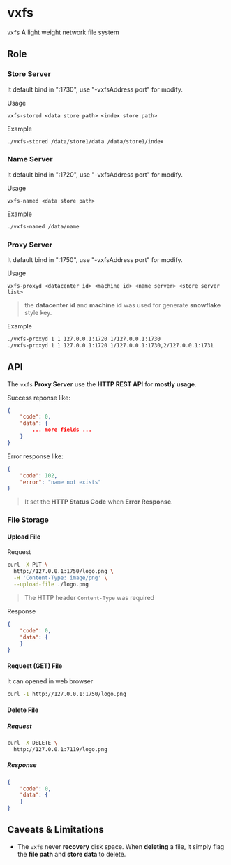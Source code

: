 vxfs
==============

`vxfs`  A light weight network file system

## Role

### Store Server

It default bind in ":1730", use "-vxfsAddress port" for modify.

Usage
```
vxfs-stored <data store path> <index store path>
```

Example
```bash
./vxfs-stored /data/store1/data /data/store1/index
```

### Name Server

It default bind in ":1720", use "-vxfsAddress port" for modify.

Usage
```
vxfs-named <data store path>
```

Example
```bash
./vxfs-named /data/name
```

### Proxy Server

It default bind in ":1750", use "-vxfsAddress port" for modify.

Usage
```
vxfs-proxyd <datacenter id> <machine id> <name server> <store server list>
```

> the **datacenter id** and **machine id**  was used for generate **snowflake** style key.

Example
```bash
./vxfs-proxyd 1 1 127.0.0.1:1720 1/127.0.0.1:1730
./vxfs-proxyd 1 1 127.0.0.1:1720 1/127.0.0.1:1730,2/127.0.0.1:1731
```


## API

The `vxfs` **Proxy Server** use the **HTTP REST API** for **mostly usage**.

Success reponse like:

``` json
{
    "code": 0,
    "data": {
        ... more fields ...
    }
}
```

Error response like:
``` json
{
    "code": 102,
    "error": "name not exists"
}
```

> It set the **HTTP Status Code** when **Error Response**.

### File Storage

#### Upload File

Request
``` bash
curl -X PUT \
  http://127.0.0.1:1750/logo.png \
  -H 'Content-Type: image/png' \
  --upload-file ./logo.png
```

> The HTTP header `Content-Type` was required

Response
``` json
{
    "code": 0,
    "data": {
    }
}
```

#### Request (GET) File

It can opened in web browser

``` bash
curl -I http://127.0.0.1:1750/logo.png
```

#### Delete File


##### Request

``` bash
curl -X DELETE \
  http://127.0.0.1:7119/logo.png
```

##### Response

``` json
{
    "code": 0,
    "data": {
    }
}
```

## Caveats & Limitations

* The `vxfs` never **recovery** disk space. When **deleting** a file, it simply flag the **file path** and **store data** to delete.
